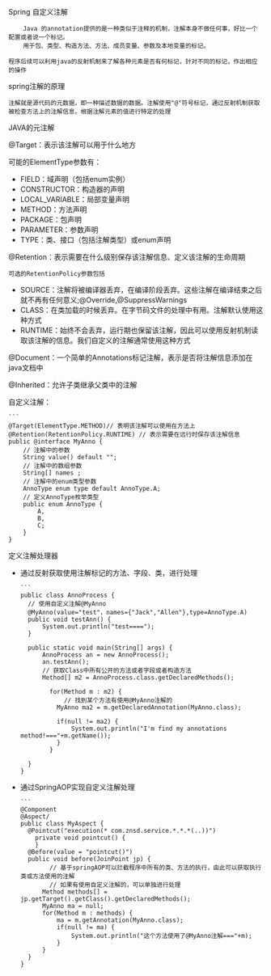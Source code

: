 Spring 自定义注解

		Java 的annotation提供的是一种类似于注释的机制，注解本身不做任何事，好比一个配置或者说一个标记。
		用于包、类型、构造方法、方法、成员变量、参数及本地变量的标记。

    程序后续可以利用java的反射机制来了解各种元素是否有何标记，针对不同的标记，作出相应的操作

spring注解的原理	

	注解就是源代码的元数据，即一种描述数据的数据。注解使用"@"符号标记，通过反射机制获取被检查方法上的注解信息，根据注解元素的值进行特定的处理



JAVA的元注解

@Target：表示该注解可以用于什么地方

可能的ElementType参数有：

- FIELD：域声明（包括enum实例）
- CONSTRUCTOR：构造器的声明
- LOCAL_VARIABLE：局部变量声明
- METHOD：方法声明
- PACKAGE：包声明
- PARAMETER：参数声明
- TYPE：类、接口（包括注解类型）或enum声明

@Retention：表示需要在什么级别保存该注解信息、定义该注解的生命周期

	可选的RetentionPolicy参数包括

- SOURCE：注解将被编译器丢弃，在编译阶段丢弃。这些注解在编译结束之后就不再有任何意义;@Override,@SuppressWarnings
- CLASS：在类加载的时候丢弃。在字节码文件的处理中有用。注解默认使用这种方式
- RUNTIME：始终不会丢弃，运行期也保留该注解，因此可以使用反射机制读取该注解的信息。我们自定义的注解通常使用这种方式

@Document：一个简单的Annotations标记注解，表示是否将注解信息添加在java文档中

@Inherited：允许子类继承父类中的注解



自定义注解：
    
    ```
    @Target(ElementType.METHOD)// 表明该注解可以使用在方法上
    @Retention(RetentionPolicy.RUNTIME) // 表示需要在远行时保存该注解信息
    public @interface MyAnno {
    	// 注解中的参数
        String value() default "";
        // 注解中的数组参数
        String[] names ;
        // 注解中的enum类型参数
        AnnoType enum type default AnnoType.A;
        // 定义AnnoType枚举类型
        public enum AnnoType {
    		A,
    		B,
    		C;
    	}
    }
    



定义注解处理器

- 通过反射获取使用注解标记的方法、字段、类，进行处理

      ```
      public class AnnoProcess {
      	// 使用自定义注解@MyAnno
      	@MyAnno(value="test"，names={"Jack","Allen"},type=AnnoType.A)
      	public void testAnn() {
      		System.out.println("test====");
      	}
      	
      	public static void main(String[] args) {
      		AnnoProcess an = new AnnoProcess();
      		an.testAnn();
      		// 获取Class中所有公开的方法或者字段或者构造方法
      		Method[] m2 = AnnoProcess.class.getDeclaredMethods();
      		
              for(Method m : m2) {
                  // 找到某个方法有使用@MyAnno注解的
              	MyAnno ma2 = m.getDeclaredAnnotation(MyAnno.class);
              	
              	if(null != ma2) {
              		System.out.println("I'm find my annotations method!==="+m.getName());
              	}
              }
              
      	}
      }

- 通过SpringAOP实现自定义注解处理
    
      ```
      @Component
      @Aspect/
      public class MyAspect {
      	@Pointcut("execution(* com.znsd.service.*.*.*(..))")
          private void pointcut() {
          }
      	@Before(value = "pointcut()")
      	public void before(JoinPoint jp) {
              // 基于springAOP可以拦截程序中所有的类、方法的执行，由此可以获取执行类或方法使用的注解
              // 如果有使用自定义注解的，可以单独进行处理
      		Method methods[] = jp.getTarget().getClass().getDeclaredMethods();
      		MyAnno ma = null;
      		for(Method m : methods) {
      			ma = m.getAnnotation(MyAnno.class);
      			if(null != ma) {
      				System.out.println("这个方法使用了@MyAnno注解==="+m);
      			}
      		}
      	}
      }